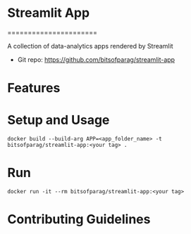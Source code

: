 # Streamlit App

======================

A collection of data-analytics apps rendered by Streamlit

- Git repo: https://github.com/bitsofparag/streamlit-app

# Features


# Setup and Usage

```
docker build --build-arg APP=<app_folder_name> -t bitsofparag/streamlit-app:<your tag> .
```

# Run

```
docker run -it --rm bitsofparag/streamlit-app:<your tag>
```


# Contributing Guidelines
